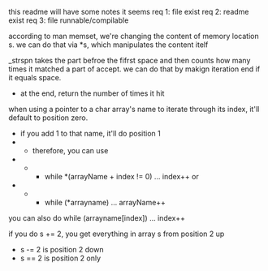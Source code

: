 this readme will have some notes
it seems 
req 1: file exist
req 2: readme exist
req 3: file runnable/compilable

according to man memset, we're changing the content of memory location s. we can do that via *s, which manipulates the content itelf


_strspn takes the part befroe the fifrst space and then counts how many times it matched a part of accept. we can do that by makign iteration end if it equals space.
- at the end, return the number of times it hit

when using a pointer to a char array's name to iterate through its index, it'll default to position zero.
-  if you add 1 to that name, it'll do position 1
- - therefore, you can use 
- - - while *(arrayName + index != 0) … index++ or
- - - while (*arrayname) … arrayName++

you can also do while (arrayname[index]) … index++

if you do s += 2, you get everything in array s from position 2 up
- s -= 2 is position 2 down
- s == 2 is position 2 only
